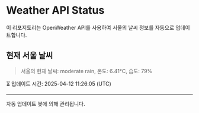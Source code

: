 
# Weather API Status

이 리포지토리는 OpenWeather API를 사용하여 서울의 날씨 정보를 자동으로 업데이트합니다.

## 현재 서울 날씨
> 서울의 현재 날씨: moderate rain, 온도: 6.41°C, 습도: 79%

⏳ 업데이트 시간: 2025-04-12 11:26:05 (UTC)

---
자동 업데이트 봇에 의해 관리됩니다.
